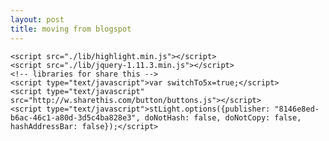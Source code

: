 ```yaml
---
layout: post
title: moving from blogspot
---
```



 <script src="./lib/d3.min.js"></script>
	<script src="./lib/highlight.min.js"></script>
	<script src="./lib/jquery-1.11.3.min.js"></script>
	<!-- libraries for share this -->
	<script type="text/javascript">var switchTo5x=true;</script>
	<script type="text/javascript" src="http://w.sharethis.com/button/buttons.js"></script>
	<script type="text/javascript">stLight.options({publisher: "8146e8ed-b6ac-46c1-a80d-3d5c4ba828e3", doNotHash: false, doNotCopy: false, hashAddressBar: false});</script>



<script data-cfasync="false" type="text/javascript">
var example,
	searchwkeywordbasepath = "https://hydrashare.github.io/hydra/index.html?keywords=",
	scale = 1, // current zoom
	offset = "0,0",
	slide = 0; // current offset from the center default is 0,0


function parseUri(){
	// This function parses uri to find owner and project name/description
	// and creates the base json object to generate the page

	var inputParameters = {
		owner : "",
		id : "",
		fork: "",
		scale: 1, 
		offset: "0,0",
		slide: 0
	}

	// parse Uri
	var parse = window.location.search.replace("?","").split("&")

	if (parse[0]=="") {
		alert("Can't find the file!");
		return;
	}

	parse.forEach(function(d){
		keyValue = d.split("=");
		inputParameters[keyValue[0].toLowerCase()] = decodeURIComponent(keyValue[1]);
	})

	var owner = inputParameters.owner,
		fork = inputParameters.fork,
		id = inputParameters.id;
	
	scale = inputParameters.scale;
	offset = inputParameters.offset.split(",");
	slide = inputParameters.slide;

	// read the json file
	// var githubBase = "https://raw.githubusercontent.com/" + owner + "/" + fork + "/master/" + id;
	var githubBase = "https://github.com/giobel/giobel.github.io/tree/master/Hydra%20Example"
  var jsonFile = githubBase + "/input.json";

	var formatDate = d3.time.format("%B %-d, %Y"),
			dates = [];

  d3.json(jsonFile, function(error, data){

    	if (d3.keys(data).indexOf("dependencies") == -1) {
    		// this example if generated by an older version
    		// modify it for the newer version
    		data.images = [{}, {}];
    		data.images[0][data.ghimg] = "Grasshopper Definition";
    		data.images[1][data.rhinoimg] = "Rhino Viewport Screenshot";

    		data.dependencies = ["This example is generated by an old version of Hydra! Please re-generate the example file."];
    	}

		  var inputFileHistory = "https://api.github.com/repos/" + owner + "/" + fork + "/commits?path=" + id + "/input.json";

			d3.json(inputFileHistory, function(error, inputHistoryData){
			  // collect all dates
			  for (d = 0; d < inputHistoryData.length; d++){
			    var commit = inputHistoryData[d];
			    // adding milliseconds to date > http://stackoverflow.com/questions/6683872/why-does-my-date-object-in-google-apps-script-return-nan
			    var dt = Date.parse(commit.commit.committer.date.replace("Z", ".000Z"));
			    var dtt = new Date(dt);
			    dates.push(dtt);
			  }

		  	// sort list of dates
		  	dates.sort();

	    	// use the id to get the following github information
			example = {
				"githubBase": githubBase,
				"owner": owner,
				"description": id,
				"fork": fork,
				"fork_path": "http://www.github.com/" + owner + "/" + fork + "/tree/master/" + id,
				"images": data.images,
				"videos": data.videos,
				"download_path": githubBase + "/" + data.file,
				"readme_path": githubBase + "/README.md",
				"components": data.components,
				"dependencies": data.dependencies,
				"tags": data.tags,
				"versions": data.versions,
				"created_at": formatDate(dates[0])
			};

			generateContent(example);
			});
		});

    /** DISQUS COMMENTS
     *  RECOMMENDED CONFIGURATION VARIABLES: EDIT AND UNCOMMENT THE SECTION BELOW TO INSERT DYNAMIC VALUES FROM YOUR PLATFORM OR CMS.
     *  LEARN WHY DEFINING THESE VARIABLES IS IMPORTANT: https://disqus.com/admin/universalcode/#configuration-variables
     */
	var disqus_config = function () {
        this.page.url = window.location.href.replace("https","http");  // Replace PAGE_URL with your page's canonical URL variable
        this.page.identifier = example.description; // Replace PAGE_IDENTIFIER with your page's unique identifier variable
    };
    (function() {  // DON'T EDIT BELOW THIS LINE
        var d = document, s = d.createElement('script');

        s.src = '//hydrashare.disqus.com/embed.js';

        s.setAttribute('data-timestamp', +new Date());
        (d.head || d.body).appendChild(s);
    })();
};

parseUri();

function generateContent(){

	// script for title
	d3.select("title").text(example.description);

	// script for header
	var header = d3.select(".header").append("span")

	header.append("a")
		.attr("href", searchwkeywordbasepath + example.owner)
	  	.text(example.owner);

	header.append("span").text("'s example ");

	header.append("a")
	  .attr("title","View example on Github")
	  .attr("href", example.fork_path)
	  .text(example.description + " ");
	header.append("span")
	  .attr("class","date")
	  .text(example.created_at);
	header.append("a")
	  .attr("href","https://hydrashare.github.io/hydra/index.html")
	  .style("float","right")
	  .text("Return to Main Page")

	// script for description
	d3.select(".example-description").text(example.description.replace(/_/g, " "));


	// bind the download submit event to the form
	d3.select("button#downloadButton")
		.on("click", function(){
		//download the zip file from github
		window.location = example.download_path;
		});

	// change toggle view between images
	// add lable for each image in image list
	d3.select("#slideshow")
		.selectAll("lable")
		.data(example.images)
		.enter()
			.append("label")
			.append("input")
				.attr("type", "radio")
				.attr("id", "toggleView")
				.attr("name", "viewMode")
				.attr("title", function(d){return d3.values(d)[0];})
				.property("checked", function(d, i){ return i==slide;}); // check the one that matches the slide number

    d3.selectAll("input#toggleView")
      .on("change", toggleView)

    function toggleView() {

        var imageName = d3.keys(d3.select(this).data()[0])[0];
        

        // update state based on number of slide
		slide = example.images.map(function(d){ return d3.keys(d)[0]}).indexOf(imageName);
		
		pushState(slide);
		
    	svg.select("image")
    		.attr("xlink:href", function(d){ return example.githubBase + "/" + imageName;});
		
		zoomtoextents();
    }

	/*
	// add versions

	// add options based on input and outputs
    d3.select("select")
    	.text("version: ")
    	.selectAll("option")
      	.data(example.versions.reverse())
      	.enter()
        	.append("option")
        	.attr("value", function (d) { return d; })
        		.text(function (d) { return d; });

    // add change event to resort images
    d3.select("select").on("change", function(d) {
        version = d3.select(this).property("value");
        //console.log(version);
        // image, description and change log needs to be updated
    })

	*/

	// script for zooming and panning .png images
	var imgWidth = 960, imgHeight = 480,		// Image dimensions (don't change these)
	    width =  960, height = 480,        // Dimensions of cropped region
	    padding = 10,
	    translate0 = offset,
		scale0 = scale;

	svg = d3.select("#imageContainer").append("svg")
	    .attr("width",  (width - (2.5 * padding)) + "px")
	    .attr("height", height + "px");

	var zoom = d3.behavior.zoom().scaleExtent([1, 8]).on("zoom", zoom);

	svg = svg.call(zoom)
	  .append("g");

	svg.append("image")
	    .attr("width",  (imgWidth - (2.5 * padding)) + "px")
	    .attr("height", imgHeight + "px")
	    .attr("xlink:href", function(){ return example.githubBase + "/" + d3.keys(example.images[slide])[0]});

	if (typeof example.videos === 'object'){
		d3.select("#videoContainer")
			.selectAll("iframe")
				.data(example.videos)
				.enter()
					.append("iframe")
				    .attr("width",  (width - (2.5 * padding)) + "px")
				    .attr("height", height + "px")
				    .attr("src", function(d){ return d3.keys(d)[0];})
				    .attr("title", function(d){ return d3.values(d)[0];})
				    .attr("frameborder", "0");
				    //.property("allowfullscreen");
	}

	function pushState(slide){
		// update global variables
		slide = slide;

		var newState = "/hydra/viewer?owner=" + example.owner + "&fork=" + example.fork + "&id=" + example.description + "&slide=" + slide + "&scale=" + scale + 
		"&offset=" + offset.join(",");

		history.pushState(null, null, newState);
	}

	function replaceState(scale, offset){
		// update global variables
		scale = scale;
		offset = offset;
		var newState = "/hydra/viewer?owner=" + example.owner + "&fork=" + example.fork + "&id=" + example.description + "&slide=" + slide + "&scale=" + scale + 
		"&offset=" + offset.join(",");

		history.replaceState(null, null, newState);
	}

	function zoom() {
	 	svg.attr("transform", "translate(" + d3.event.translate + ")scale(" + d3.event.scale + ")");
		replaceState(d3.event.scale, d3.event.translate);	  
	};

	function zoomtoextents(){
		svg.call(zoom.scale(1).translate([0,0]));
		svg.attr("transform", "translate(0,0)scale(1)");
		replaceState(1, [0,0]);
	}

	function initialzoom(){
		svg.call(zoom.scale(scale0).translate(translate0));
		svg.attr("transform", "translate(" + translate0 + ")scale(" + scale0 + ")");
		replaceState(scale0, translate0);	  
	}
	
	initialzoom();
	
	d3.select("#zoomtoextents").on("click", zoomtoextents);

	// script for tags
	d3.select(".example-tags").selectAll("a")
		.data(example.tags)
		.enter()
			.append("a")
			.attr("href", function(d){ return searchwkeywordbasepath + d})
	  		.text(function(d){ return "#" + d + " "});

	// script for readme
	var readme = d3.select(".example-readme");
    d3.text(example.readme_path, function(error, content) {
        readme.html(new Showdown.converter().makeHtml(content));
        readme.selectAll("code").each(function() { hljs.highlightBlock(this); });
    });

    // add list of components
    d3.select(".example-dependencies")
    	.selectAll("span")
    	.data(example.dependencies)
    	.enter()
    		.append("span")
    		.attr("class", "dependencies")
    		.text(function(d){return " " + d + " ";});

    // add list of components
    d3.select(".example-components")
    	.selectAll("span")
    	.data(d3.keys(example.components))
    	.enter()
    		.append("span")
    		.attr("class", "components")
    		.text(function(d){return " " + example.components[d] + " X " + d + " "})
}
</script>
